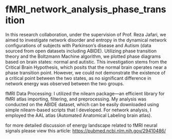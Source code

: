 # fMRI_network_analysis_phase_transition

In this research collaboration, under the supervision of Prof. Reza Jafari, we aimed to investigate network disorder
 and entropy in the dynamical network configurations of subjects with Parkinson’s disease and Autism (data sourced
 from open datasets including ABIDE). Utilizing phase transition theory and the Boltzmann Machine algorithm, we
 plotted phase diagrams based on brain states: normal and autistic. This investigation stems
 from the Critical Brain Hypothesis, which posits that the normal brain operates near a phase transition point. However, we could not demonstrate the existence of a critical point between the two states, as no significant difference in network energy was observed between the two groups.

fMRI Data Processing:
I utilized the nilearn package—an efficient library for fMRI atlas importing, filtering, and preprocessing. My analysis was conducted on the ABIDE dataset, which can be easily downloaded using simple nilearn-based scripts that I developed.
For network analysis, I employed the AAL atlas (Automated Anatomical Labeling brain atlas).

for more detailed discussion of energy landscape related to fMRI neural signals please view this article:
https://pubmed.ncbi.nlm.nih.gov/29410486/
